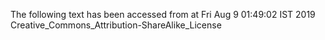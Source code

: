 The following text has been accessed from at Fri Aug 9 01:49:02 IST 2019
Creative_Commons_Attribution-ShareAlike_License
